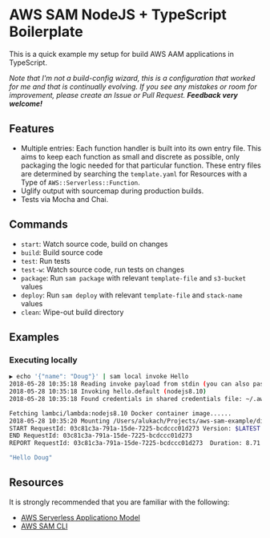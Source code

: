 # AWS SAM NodeJS + TypeScript Boilerplate

This is a quick example my setup for build AWS AAM applications in TypeScript.

_Note that I'm not a build-config wizard, this is a configuration that worked for me and that is continually evolving. If you see any mistakes or room for improvement, please create an Issue or Pull Request. **Feedback very welcome!**_

## Features

* Multiple entries: Each function handler is built into its own entry file. This aims to keep each function as small and discrete as possible, only packaging the logic needed for that particular function. These entry files are determined by searching the `template.yaml` for Resources with a Type of `AWS::Serverless::Function`.
* Uglify output with sourcemap during production builds.
* Tests via Mocha and Chai.

## Commands

* `start`: Watch source code, build on changes
* `build`: Build source code
* `test`: Run tests
* `test-w`: Watch source code, run tests on changes
* `package`: Run `sam package` with relevant `template-file` and `s3-bucket` values
* `deploy`: Run `sam deploy` with relevant `template-file` and `stack-name` values
* `clean`: Wipe-out build directory

## Examples

### Executing locally

```sh
▶ echo '{"name": "Doug"}' | sam local invoke Hello
2018-05-28 10:35:18 Reading invoke payload from stdin (you can also pass it from file with --event)
2018-05-28 10:35:18 Invoking hello.default (nodejs8.10)
2018-05-28 10:35:18 Found credentials in shared credentials file: ~/.aws/credentials

Fetching lambci/lambda:nodejs8.10 Docker container image......
2018-05-28 10:35:20 Mounting /Users/alukach/Projects/aws-sam-example/dist as /var/task:ro inside runtime container
START RequestId: 03c81c3a-791a-15de-7225-bcdccc01d273 Version: $LATEST
END RequestId: 03c81c3a-791a-15de-7225-bcdccc01d273
REPORT RequestId: 03c81c3a-791a-15de-7225-bcdccc01d273  Duration: 8.71 ms     Billed Duration: 100 ms  Memory Size: 128 MB     Max Memory Used: 32 MB

"Hello Doug"
```

## Resources

It is strongly recommended that you are familiar with the following:

* [AWS Serverless Applicationo Model](https://github.com/awslabs/serverless-application-model)
* [AWS SAM CLI](https://github.com/awslabs/aws-sam-cli)
